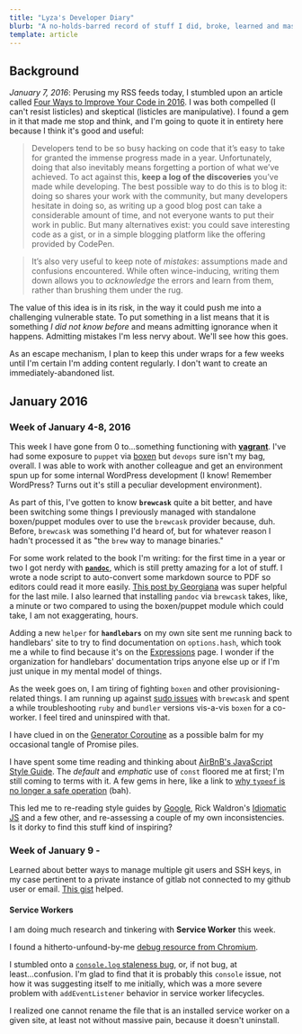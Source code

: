 ```yaml
---
title: "Lyza's Developer Diary"
blurb: "A no-holds-barred record of stuff I did, broke, learned and mastered."
template: article
---
```


## Background

*January 7, 2016*: Perusing my RSS feeds today, I stumbled upon an article called [Four Ways to Improve Your Code in 2016](http://thenewcode.com/349/Four-Ways-To-Improve-Your-Code-In-2016). I was both compelled (I can't resist listicles) and skeptical (listicles are manipulative). I found a gem in it that made me stop and think, and I'm going to quote it in entirety here because I think it's good and useful:

> Developers tend to be so busy hacking on code that it’s easy to take for granted the immense progress made in a year. Unfortunately, doing that also inevitably means forgetting a portion of what we’ve achieved. To act against this, **keep a log of the discoveries** you’ve made while developing. The best possible way to do this is to blog it: doing so shares your work with the community, but many developers hesitate in doing so, as writing up a good blog post can take a considerable amount of time, and not everyone wants to put their work in public. But many alternatives exist: you could save interesting code as a gist, or in a simple blogging platform like the offering provided by CodePen.

> It’s also very useful to keep note of _mistakes_: assumptions made and confusions encountered. While often wince-inducing, writing them down allows you to _acknowledge_ the errors and learn from them, rather than brushing them under the rug.

The value of this idea is in its risk, in the way it could push me into a challenging vulnerable state. To put something in a list means that it is something _I did not know before_ and means admitting ignorance when it happens. Admitting mistakes I'm less nervy about. We'll see how this goes.

As an escape mechanism, I plan to keep this under wraps for a few weeks until I'm certain I'm adding content regularly. I don't want to create an immediately-abandoned list.

## January 2016

### Week of January 4-8, 2016

This week I have gone from 0 to...something functioning with **[vagrant](https://www.vagrantup.com/)**. I've had some exposure to `puppet` via [boxen](https://github.com/cloudfour/cloudfour-boxen) but `devops` sure isn't my bag, overall. I was able to work with another colleague and get an environment spun up for some internal WordPress development (I know! Remember WordPress? Turns out it's still a peculiar development environment).

As part of this, I've gotten to know **`brewcask`** quite a bit better, and have been switching some things I previously managed with standalone boxen/puppet modules over to use the `brewcask` provider because, duh. Before, `brewcask` was something I'd heard of, but for whatever reason I hadn't processed it as "the `brew` way to manage binaries."

For some work related to the book I'm writing: for the first time in a year or two I got nerdy with **[`pandoc`](http://pandoc.org/)**, which is still pretty amazing for a lot of stuff. I wrote a node script to auto-convert some markdown source to PDF so editors could read it more easily. [This post by Georgiana](http://www.tekkie.ro/blogging/create-pdf-files-from-markdown-sources-in-osx/) was super helpful for the last mile. I also learned that installing `pandoc` via `brewcask` takes, like, a minute or two compared to using the boxen/puppet module which could take, I am not exaggerating, hours.

Adding a new `helper` for **`handlebars`** on my own site sent me running back to handlebars' site to try to find documentation on `options.hash`, which took me a while to find because it's on the  [Expressions](http://handlebarsjs.com/expressions.html) page. I wonder if the organization for handlebars' documentation trips anyone else up or if I'm just unique in my mental model of things.

As the week goes on, I am tiring of fighting `boxen` and other provisioning-related things. I am running up against [sudo issues](https://github.com/boxen/puppet-brewcask/issues/22) with `brewcask` and spent a while troubleshooting `ruby` and `bundler` versions vis-a-vis `boxen` for a co-worker. I feel tired and uninspired with that.

I have clued in on the [Generator Coroutine](https://github.com/thalesmello/exploring-async/blob/master/exploring_async.md#generator-coroutines) as a possible balm for my occasional tangle of Promise piles.

I have spent some time reading and thinking about [AirBnB's JavaScript Style Guide](https://github.com/airbnb/javascript). The _default_ and _emphatic_ use of `const` floored me at first; I'm still coming to terms with it. A few gems in here, like a link to [why `typeof` is no longer a safe operation](http://es-discourse.com/t/why-typeof-is-no-longer-safe/15) (bah).

This led me to re-reading style guides by [Google](https://google.github.io/styleguide/javascriptguide.xml), Rick Waldron's [Idiomatic JS](https://github.com/rwaldron/idiomatic.js) and a few other, and re-assessing a couple of my own inconsistencies. Is it dorky to find this stuff kind of inspiring?

### Week of January 9 -

Learned about better ways to manage multiple git users and SSH keys, in my case pertinent to a private instance of gitlab not connected to my github user or email. [This gist](https://gist.github.com/jexchan/2351996) helped.

#### Service Workers

I am doing much research and tinkering with **Service Worker** this week.

I found a hitherto-unfound-by-me [debug resource from Chromium](https://www.chromium.org/blink/serviceworker/service-worker-faq).

I stumbled onto a [`console.log` staleness bug](https://code.google.com/p/chromium/issues/detail?id=543104&q=service%20worker%20event&colspec=ID%20Pri%20M%20Stars%20ReleaseBlock%20Cr%20Status%20Owner%20Summary%20OS%20Modified#makechanges), or, if not bug, at least...confusion. I'm glad to find that it is probably this `console` issue, not how it was suggesting itself to me initially, which was a more severe problem with `addEventListener` behavior in service worker lifecycles.

I realized one cannot rename the file that is an installed service worker on a given site, at least not without massive pain, because it doesn't uninstall.
